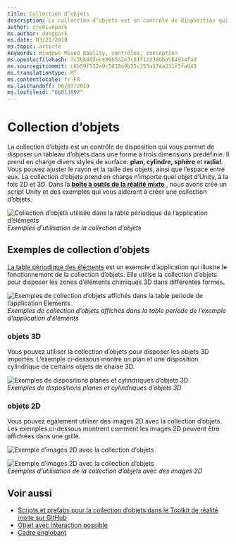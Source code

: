 ```yaml
---
title: Collection d’objets
description: La collection d’objets est un contrôle de disposition qui vous permet de disposer un tableau d’objets dans une forme à trois dimensions prédéfinie.
author: cre8ivepark
ms.author: dongpark
ms.date: 03/21/2018
ms.topic: article
keywords: Windows Mixed Reality, contrôles, conception
ms.openlocfilehash: 7c3bbd82ec909b5a2e3c81f122366be564934f4d
ms.sourcegitcommit: c6b59f532a9c5818d9b25c355a174a231f5fa943
ms.translationtype: MT
ms.contentlocale: fr-FR
ms.lasthandoff: 06/07/2019
ms.locfileid: "66813892"
---
```

# <a name="object-collection"></a>Collection d’objets

La collection d’objets est un contrôle de disposition qui vous permet de disposer un tableau d’objets dans une forme à trois dimensions prédéfinie. Il prend en charge divers styles de surface: **plan, cylindre, sphère** et **radial**. Vous pouvez ajuster le rayon et la taille des objets, ainsi que l’espace entre eux. La collection d’objets prend en charge n’importe quel objet d’Unity, à la fois 2D et 3D. Dans la **[boîte à outils de la réalité mixte](https://microsoft.github.io/MixedRealityToolkit-Unity/Documentation/README_ObjectCollection.html)** , nous avons créé un script Unity et des exemples qui vous aideront à créer une collection d’objets.

![Collection d’objets utilisée dans la table périodique de l’application d’éléments](images/640px-objectcollection-hero-640px.jpg)<br>
*Exemples d’utilisation de la collection d’objets*

## <a name="object-collection-examples"></a>Exemples de collection d’objets

[La table périodique des éléments](periodic-table-of-the-elements.md) est un exemple d’application qui illustre le fonctionnement de la collection d’objets. Elle utilise la collection d’objets pour disposer les zones d’éléments chimiques 3D dans différentes formes.

![Exemples de collection d’objets affichés dans la table periode de l’application Elements](images/periodictable-collections-1000px.jpg)<br>
*Exemples de collection d’objets affichés dans la table periode de l’exemple d’application d’éléments*

### <a name="3d-objects"></a>objets 3D

Vous pouvez utiliser la collection d’objets pour disposer les objets 3D importés. L’exemple ci-dessous montre un plan et une disposition cylindrique de certains objets de chaise 3D.

![Exemples de dispositions planes et cylindriques d’objets 3D](images/objectcollection-3dobjects-1000px.jpg)<br>
*Exemples de dispositions planes et cylindriques d’objets 3D*

### <a name="2d-objects"></a>objets 2D

Vous pouvez également utiliser des images 2D avec la collection d’objets. Les exemples ci-dessous montrent comment les images 2D peuvent être affichées dans une grille.

![Exemple d’images 2D avec la collection d’objets](images/640px-layout-3dobjects-3.jpg)

![Exemple d’images 2D avec la collection d’objets](images/640px-layout-2dimages.jpg)<br>
*Exemples d’utilisation de la collection d’objets avec des images 2D*

## <a name="see-also"></a>Voir aussi
* [Scripts et prefabs pour la collection d’objets dans le Toolkit de réalité mixte sur GitHub](https://github.com/microsoft/MixedRealityToolkit-Unity/blob/mrtk_release/Documentation/README_ObjectCollection.md)
* [Objet avec interaction possible](interactable-object.md)
* [Cadre englobant](app-bar-and-bounding-box.md)
